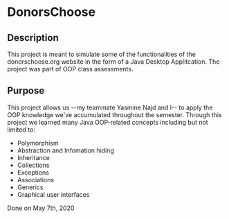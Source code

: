 # DonorsChoose

## Description
This project is meant to simulate some of the functionalities of the donorschoose.org website in the form of a Java Desktop Applitcation. The project was part of OOP class assessments.

## Purpose
This project allows us --my teammate Yasmine Najd and I-- to apply the OOP knowledge we've accumulated throughout the semester. Through this project we learned many Java OOP-related concepts including but not limited to:
- Polymorphism
- Abstraction and Infomation hiding
- Inheritance
- Collections
- Exceptions
- Associations 
- Generics
- Graphical user interfaces

Done on May 7th, 2020
